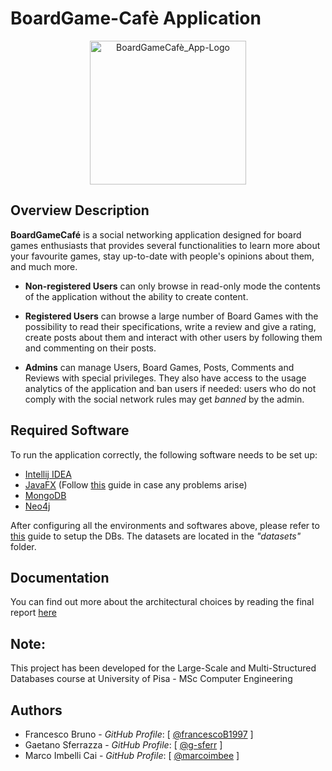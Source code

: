 
# BoardGame-Cafè Application

<p align="center">
  <img src="https://github.com/marcoimbee/boardgame-cafe-app/blob/master/src/main/resources/logo.png?raw=true" alt="BoardGameCafè_App-Logo" height=230 width=250/>
</p>

## Overview Description

**BoardGameCafé** is a social networking application designed for board games enthusiasts that provides several functionalities to learn more about your favourite games, stay up-to-date with people's opinions about them, and much more.

* **Non-registered Users** can only browse in read-only mode the contents of the application without the ability to create content.

* **Registered Users** can browse a large number of Board Games with the possibility to read their specifications,
write a review and give a rating, create posts about them and interact with other users by following them and commenting on their posts.

* **Admins** can manage Users, Board Games, Posts, Comments and Reviews with special privileges.
They also have access to the usage analytics of the application and ban users if needed: users who do not comply
with the social network rules may get *banned* by the admin.

## Required Software
To run the application correctly, the following software needs to be set up:

- [Intellij IDEA](https://www.jetbrains.com/idea/download/)
- [JavaFX](https://openjfx.io/)  (Follow [this](https://ashley-tharp.medium.com/solved-error-javafx-runtime-components-are-missing-and-are-required-to-run-this-application-ec4779eb796d) guide in case any problems arise)
- [MongoDB](https://www.mongodb.com/try/download/community)
- [Neo4j](https://neo4j.com/download/)

After configuring all the environments and softwares above,
please refer to [this](/datasets/README.md) guide to setup the DBs.
The datasets are located in the *"datasets"* folder.

## Documentation
You can find out more about the architectural choices by reading the final report [here](/docs/BoardGameCafe-Documentation.pdf)

## Note:
This project has been developed for the Large-Scale and Multi-Structured Databases course at University of Pisa - MSc Computer Engineering

## Authors
* Francesco Bruno - *GitHub Profile*: [ [@francescoB1997](https://github.com/francescoB1997) ]
* Gaetano Sferrazza - *GitHub Profile*: [ [@g-sferr](https://github.com/g-sferr) ]
* Marco Imbelli Cai - *GitHub Profile*: [ [@marcoimbee](https://github.com/marcoimbee) ]
